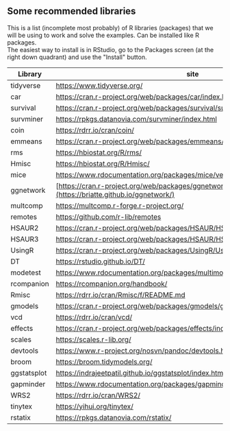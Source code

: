 ## Some recommended libraries  
This is a list (incomplete most probably) of R libraries (packages) that we will be using to work and solve the examples. Can be installed like R packages.  
The easiest way to install is in RStudio, go to the Packages screen (at the right down quadrant) and use the "Install" button.

| Library | site |  
| ------- | ---- |  
| tidyverse | https://www.tidyverse.org/ |  
| car | https://cran.r-project.org/web/packages/car/index.html |  
| survival | https://cran.r-project.org/web/packages/survival/survival.pdf |  
| survminer | https://rpkgs.datanovia.com/survminer/index.html |  
| coin | https://rdrr.io/cran/coin/ |  
| emmeans | https://cran.r-project.org/web/packages/emmeans/emmeans.pdf |  
| rms | https://hbiostat.org/R/rms/ |  
| Hmisc | https://hbiostat.org/R/Hmisc/ |  
| mice | https://www.rdocumentation.org/packages/mice/versions/3.13.0/topics/mice  |  
| ggnetwork | [https://cran.r-project.org/web/packages/ggnetwork/vignettes/ggnetwork.html](https://briatte.github.io/ggnetwork/)  |  
| multcomp | https://multcomp.r-forge.r-project.org/  |  
| remotes | https://github.com/r-lib/remotes  |  
| HSAUR2 | https://cran.r-project.org/web/packages/HSAUR/HSAUR.pdf |  
| HSAUR3 | https://cran.r-project.org/web/packages/HSAUR/HSAUR.pdf |  
| UsingR | https://cran.r-project.org/web/packages/UsingR/UsingR.pdf |  
| DT | https://rstudio.github.io/DT/  |  
| modetest | https://www.rdocumentation.org/packages/multimode/versions/1.5/topics/modetest |  
| rcompanion | https://rcompanion.org/handbook/ |  
| Rmisc | https://rdrr.io/cran/Rmisc/f/README.md  |  
| gmodels | https://cran.r-project.org/web/packages/gmodels/gmodels.pdf |  
| vcd  | https://rdrr.io/cran/vcd/  |  
| effects | https://cran.r-project.org/web/packages/effects/index.html  |  
| scales | https://scales.r-lib.org/ |  
| devtools | https://www.r-project.org/nosvn/pandoc/devtools.html |  
| broom | https://broom.tidymodels.org/ |  
| ggstatsplot | https://indrajeetpatil.github.io/ggstatsplot/index.html  |  
| gapminder | https://www.rdocumentation.org/packages/gapminder/versions/0.3.0  |  
| WRS2 | https://rdrr.io/cran/WRS2/ |  
| tinytex | https://yihui.org/tinytex/   |  
| rstatix | https://rpkgs.datanovia.com/rstatix/ |   
